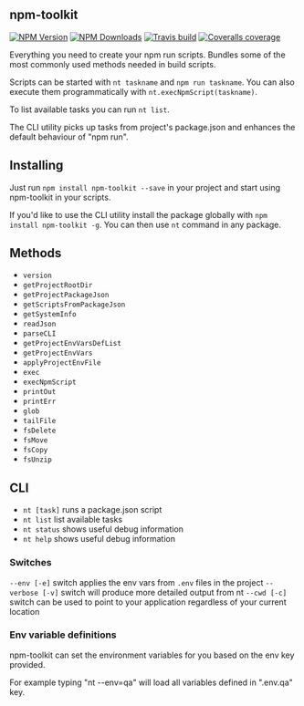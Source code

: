 ## npm-toolkit

[![NPM Version][npm-img]][npm-url]
[![NPM Downloads][npm-dl-img]][npm-url]
[![Travis build][travis-img]][travis-url]
[![Coveralls coverage][coveralls-img]][coveralls-url]

[npm-url]: https://npmjs.org/package/npm-toolkit
[npm-img]: https://img.shields.io/npm/v/npm-toolkit.svg
[npm-dl-img]: https://img.shields.io/npm/dm/npm-toolkit.svg
[travis-img]: https://img.shields.io/travis/vot/npm-toolkit/v1.0.0.svg
[travis-url]: https://travis-ci.org/vot/npm-toolkit
[coveralls-img]: https://img.shields.io/coveralls/vot/npm-toolkit/v1.0.0.svg
[coveralls-url]: https://coveralls.io/github/vot/npm-toolkit


Everything you need to create your npm run scripts.
Bundles some of the most commonly used methods needed in build scripts.

Scripts can be started with `nt taskname` and `npm run taskname`.
You can also execute them programmatically with `nt.execNpmScript(taskname)`.

To list available tasks you can run `nt list`.

The CLI utility picks up tasks from project's package.json
and enhances the default behaviour of "npm run".



## Installing

Just run `npm install npm-toolkit --save` in your project and start using
npm-toolkit in your scripts.

If you'd like to use the CLI utility install the package globally
with `npm install npm-toolkit -g`. You can then use `nt` command in any package.


## Methods

* `version`
* `getProjectRootDir`
* `getProjectPackageJson`
* `getScriptsFromPackageJson`
* `getSystemInfo`
* `readJson`
* `parseCLI`
* `getProjectEnvVarsDefList`
* `getProjectEnvVars`
* `applyProjectEnvFile`
* `exec`
* `execNpmScript`
* `printOut`
* `printErr`
* `glob`
* `tailFile`
* `fsDelete`
* `fsMove`
* `fsCopy`
* `fsUnzip`

## CLI

* `nt [task]` runs a package.json script
* `nt list` list available tasks
* `nt status` shows useful debug information
* `nt help` shows useful debug information


### Switches

`--env [-e]` switch applies the env vars from `.env` files in the project
`--verbose [-v]` switch will produce more detailed output from nt
`--cwd [-c]` switch can be used to point to your application regardless of your current location


### Env variable definitions

npm-toolkit can set the environment variables for you based on the env key provided.

For example typing "nt --env=qa" will load all variables defined in ".env.qa" key.
